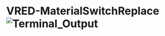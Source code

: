 # VRED-MaterialSwitchReplace![Terminal_Output](https://user-images.githubusercontent.com/39199224/141646424-53e95313-22f3-4d6d-93bc-7924b7e50c42.png)
